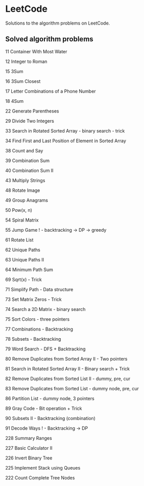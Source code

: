 # LeetCode
Solutions to the algorithm problems on LeetCode.

## Solved algorithm problems

11 Container With Most Water

12 Integer to Roman

15 3Sum

16 3Sum Closest

17 Letter Combinations of a Phone Number

18 4Sum

22 Generate Parentheses

29 Divide Two Integers

33 Search in Rotated Sorted Array - binary search - trick

34 Find First and Last Position of Element in Sorted Array

38 Count and Say

39 Combination Sum

40 Combination Sum II

43 Multiply Strings

48 Rotate Image

49 Group Anagrams

50 Pow(x, n)    

54 Spiral Matrix

55 Jump Game ! - backtracking -> DP -> greedy

61 Rotate List

62 Unique Paths

63 Unique Paths II

64 Minimum Path Sum

69 Sqrt(x) - Trick

71 Simplify Path - Data structure

73 Set Matrix Zeros - Trick

74 Search a 2D Matrix - binary search

75 Sort Colors - three pointers

77 Combinations - Backtracking

78 Subsets - Backtracking

79 Word Search - DFS + Backtracking

80 Remove Duplicates from Sorted Array II - Two pointers

81 Search in Rotated Sorted Array II - Binary search + Trick

82 Remove Duplicates from Sorted List II - dummy, pre, cur

83 Remove Duplicates from Sorted List - dummy node, pre, cur

86 Partition List - dummy node, 3 pointers

89 Gray Code - Bit operation + Trick

90 Subsets II - Backtracking (combination)

91 Decode Ways ! - Backtracking -> DP

228 Summary Ranges

227 Basic Calculator II

226 Invert Binary Tree

225 Implement Stack using Queues

222 Count Complete Tree Nodes
